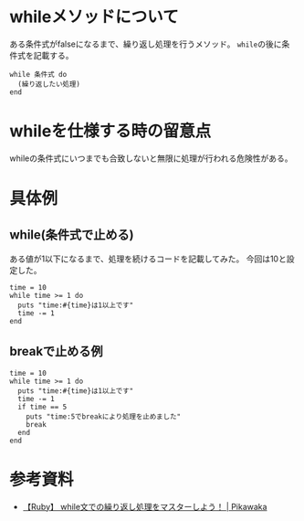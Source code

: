 # whileメソッドについて
ある条件式がfalseになるまで、繰り返し処理を行うメソッド。
`while`の後に条件式を記載する。

```
while 条件式 do
  (繰り返したい処理)
end
```

# whileを仕様する時の留意点
whileの条件式にいつまでも合致しないと無限に処理が行われる危険性がある。

# 具体例
## while(条件式で止める)
ある値が1以下になるまで、処理を続けるコードを記載してみた。
今回は10と設定した。

```
time = 10
while time >= 1 do
  puts "time:#{time}は1以上です"
  time -= 1
end
```

## breakで止める例
```
time = 10
while time >= 1 do
  puts "time:#{time}は1以上です"
  time -= 1
  if time == 5
    puts "time:5でbreakにより処理を止めました"
    break
  end
end
```

# 参考資料
- [【Ruby】 while文での繰り返し処理をマスターしよう！ | Pikawaka](https://pikawaka.com/ruby/while)
